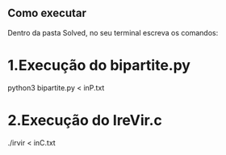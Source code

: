 ## Como executar
Dentro da pasta Solved, no seu terminal escreva os comandos: 

# 1.Execução do bipartite.py
python3 bipartite.py < inP.txt

# 2.Execução do IreVir.c
./irvir < inC.txt